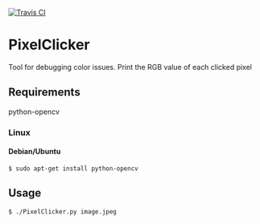 [![Travis CI](https://travis-ci.org/michalkielan/PixelClicker.svg?branch=master)](https://travis-ci.org/michalkielan/PixelClicker)

# PixelClicker

Tool for debugging color issues. Print the RGB value of each clicked pixel

## Requirements 
python-opencv

### Linux

#### Debian/Ubuntu
```
$ sudo apt-get install python-opencv
```

## Usage

```
$ ./PixelClicker.py image.jpeg
```
